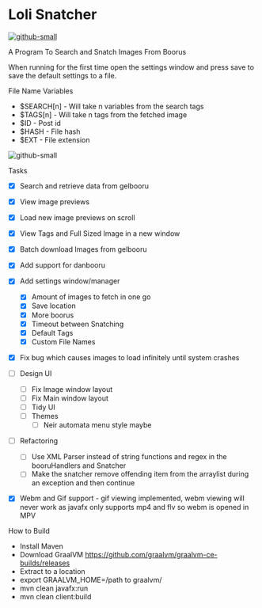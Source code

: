 # Loli Snatcher 
[![github-small](https://www.gnu.org/graphics/gplv3-with-text-136x68.png)](https://www.gnu.org/licenses/gpl-3.0)

A Program To Search and Snatch Images From Boorus

When running for the first time open the settings window and press save to save the default settings to a file.

File Name Variables
 - $SEARCH[n] - Will take n variables from the search tags
 - $TAGS[n] - Will take n tags from the fetched image
 - $ID - Post id
 - $HASH - File hash
 - $EXT - File extension

![github-small](https://i.imgur.com/580umw6.png)

Tasks
- [x] Search and retrieve data from gelbooru
- [x] View image previews
- [x] Load new image previews on scroll
- [x] View Tags and Full Sized Image in a new window
- [x] Batch download Images from gelbooru
- [x] Add support for danbooru
- [x] Add settings window/manager
    - [x] Amount of images to fetch in one go
    - [x] Save location
    - [x] More boorus
    - [x] Timeout between Snatching
    - [x] Default Tags
    - [x] Custom File Names
- [x] Fix bug which causes images to load infinitely until system crashes
- [ ] Design UI
    - [ ] Fix Image window layout
    - [ ] Fix Main window layout
    - [ ] Tidy UI
    - [ ] Themes
        - [ ] Neir automata menu style maybe
- [ ] Refactoring
    - [ ] Use XML Parser instead of string functions and regex in the booruHandlers and Snatcher
    - [ ] Make the snatcher remove offending item from the arraylist during an exception and then continue
- [x] Webm and Gif support
        - gif viewing implemented, webm viewing will never work as javafx only supports mp4 and flv so webm is opened in MPV


How to Build
 - Install Maven
 - Download GraalVM https://github.com/graalvm/graalvm-ce-builds/releases
 - Extract to a location
 - export GRAALVM_HOME=/path to graalvm/
 - mvn clean javafx:run
 - mvn clean client:build